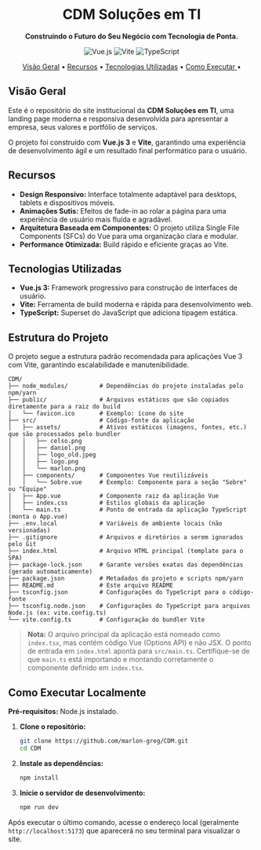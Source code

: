 <div align="center">
  <h1>CDM Soluções em TI</h1>
  <p><strong>Construindo o Futuro do Seu Negócio com Tecnologia de Ponta.</strong></p>

  <p>
    <img alt="Vue.js" src="https://img.shields.io/badge/Vue.js-35495E?style=for-the-badge&logo=vue.js&logoColor=4FC08D" />
    <img alt="Vite" src="https://img.shields.io/badge/Vite-646CFF?style=for-the-badge&logo=vite&logoColor=white" />
    <img alt="TypeScript" src="https://img.shields.io/badge/TypeScript-007ACC?style=for-the-badge&logo=typescript&logoColor=white" />
  </p>

  <p>
    <a href="#visão-geral">Visão Geral</a> •
    <a href="#recursos">Recursos</a> •
    <a href="#tecnologias-utilizadas">Tecnologias Utilizadas</a> •
    <a href="#como-executar-localmente">Como Executar </a> •
   <!-- <a href="#licença">Licença</a> -->
  </p>
</div>
 
## Visão Geral
 
Este é o repositório do site institucional da **CDM Soluções em TI**, uma landing page moderna e responsiva desenvolvida para apresentar a empresa, seus valores e portfólio de serviços.
 
O projeto foi construído com **Vue.js 3** e **Vite**, garantindo uma experiência de desenvolvimento ágil e um resultado final performático para o usuário.
 
<!--
##  Deploy

Acesse a versão ao vivo do projeto em: **[seusite.com.br](https://seusite.com.br)**
-->

## Recursos

- **Design Responsivo:** Interface totalmente adaptável para desktops, tablets e dispositivos móveis.
- **Animações Sutis:** Efeitos de fade-in ao rolar a página para uma experiência de usuário mais fluida e agradável.
- **Arquitetura Baseada em Componentes:** O projeto utiliza Single File Components (SFCs) do Vue para uma organização clara e modular.
- **Performance Otimizada:** Build rápido e eficiente graças ao Vite.

## Tecnologias Utilizadas

- **Vue.js 3:** Framework progressivo para construção de interfaces de usuário.
- **Vite:** Ferramenta de build moderna e rápida para desenvolvimento web.
- **TypeScript:** Superset do JavaScript que adiciona tipagem estática.

## Estrutura do Projeto

O projeto segue a estrutura padrão recomendada para aplicações Vue 3 com Vite, garantindo escalabilidade e manutenibilidade.

```
CDM/
├── node_modules/         # Dependências do projeto instaladas pelo npm/yarn
├── public/               # Arquivos estáticos que são copiados diretamente para a raiz do build
│   └── favicon.ico       # Exemplo: ícone do site
├── src/                  # Código-fonte da aplicação
│   ├── assets/           # Ativos estáticos (imagens, fontes, etc.) que são processados pelo bundler
│   │   ├── celso.png
│   │   ├── daniel.png
│   │   ├── logo_old.jpeg
│   │   ├── logo.png
│   │   └── marlon.png
│   ├── components/       # Componentes Vue reutilizáveis
│   │   └── Sobre.vue     # Exemplo: Componente para a seção "Sobre" ou "Equipe"
│   ├── App.vue           # Componente raiz da aplicação Vue
│   ├── index.css         # Estilos globais da aplicação
│   └── main.ts           # Ponto de entrada da aplicação TypeScript (monta o App.vue)
├── .env.local            # Variáveis de ambiente locais (não versionadas)
├── .gitignore            # Arquivos e diretórios a serem ignorados pelo Git
├── index.html            # Arquivo HTML principal (template para o SPA)
├── package-lock.json     # Garante versões exatas das dependências (gerado automaticamente)
├── package.json          # Metadados do projeto e scripts npm/yarn
├── README.md             # Este arquivo README
├── tsconfig.json         # Configurações do TypeScript para o código-fonte
├── tsconfig.node.json    # Configurações do TypeScript para arquivos Node.js (ex: vite.config.ts)
└── vite.config.ts        # Configuração do bundler Vite
```

> **Nota:** O arquivo principal da aplicação está nomeado como `index.tsx`, mas contém código Vue (Options API) e não JSX. O ponto de entrada em `index.html` aponta para `src/main.ts`. Certifique-se de que `main.ts` está importando e montando corretamente o componente definido em `index.tsx`.

## Como Executar Localmente

**Pré-requisitos:** Node.js instalado.

1. **Clone o repositório:**

   ```bash
   git clone https://github.com/marlon-greg/CDM.git
   cd CDM
   ```

2. **Instale as dependências:**
   ```bash
   npm install
   ```
3. **Inicie o servidor de desenvolvimento:**
   ```bash
   npm run dev
   ```

Após executar o último comando, acesse o endereço local (geralmente `http://localhost:5173`) que aparecerá no seu terminal para visualizar o site.

<!--
## 📄 Licença

Este projeto não possui uma licença definida. Recomendo adicionar um arquivo `LICENSE` para esclarecer os termos de uso do código.
-->
